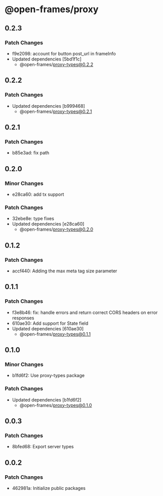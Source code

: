 # @open-frames/proxy

## 0.2.3

### Patch Changes

- f9e2098: account for button post_url in frameInfo
- Updated dependencies [5bd1f1c]
  - @open-frames/proxy-types@0.2.2

## 0.2.2

### Patch Changes

- Updated dependencies [b999468]
  - @open-frames/proxy-types@0.2.1

## 0.2.1

### Patch Changes

- b85e3ad: fix path

## 0.2.0

### Minor Changes

- e28ca60: add tx support

### Patch Changes

- 32ebe8e: type fixes
- Updated dependencies [e28ca60]
  - @open-frames/proxy-types@0.2.0

## 0.1.2

### Patch Changes

- accf440: Adding the max meta tag size parameter

## 0.1.1

### Patch Changes

- f3e8b46: fix: handle errors and return correct CORS headers on error responses
- 610ae30: Add support for State field
- Updated dependencies [610ae30]
  - @open-frames/proxy-types@0.1.1

## 0.1.0

### Minor Changes

- b1fd6f2: Use proxy-types package

### Patch Changes

- Updated dependencies [b1fd6f2]
  - @open-frames/proxy-types@0.1.0

## 0.0.3

### Patch Changes

- 8bfed68: Export server types

## 0.0.2

### Patch Changes

- 462981a: Initialize public packages
